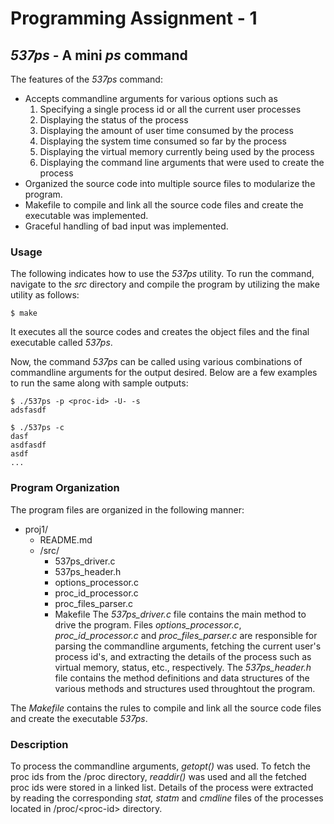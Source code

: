 # Programming Assignment - 1
## *537ps* - A mini *ps* command

The features of the *537ps* command:
- Accepts commandline arguments for various options such as
	1. Specifying a single process id or all the current user processes
	2. Displaying the status of the process
	3. Displaying the amount of user time consumed by the process
	4. Displaying the system time consumed so far by the process
	5. Displaying the virtual memory currently being used by the process
	6. Displaying the command line arguments that were used to create the process
- Organized the source code into multiple source files to modularize the program.
- Makefile to compile and link all the source code files and create the executable was implemented.
- Graceful handling of bad input was implemented.

### Usage
The following indicates how to use the *537ps* utility. To run the command, navigate to the *src* directory and compile the program by utilizing the make utility as follows:
```
$ make
```
It executes all the source codes and creates the object files and the final executable called *537ps*.

Now, the command *537ps* can be called using various combinations of commandline arguments for the output desired. Below are a few examples to run the same along with sample outputs:
```
$ ./537ps -p <proc-id> -U- -s
adsfasdf

$ ./537ps -c
dasf
asdfasdf
asdf
...
```

### Program Organization
The program files are organized in the following manner:
- proj1/
	- README.md
	- /src/
		- 537ps_driver.c
		- 537ps_header.h
		- options_processor.c
		- proc_id_processor.c
		- proc_files_parser.c
		- Makefile
The *537ps_driver.c* file contains the main method to drive the program. Files *options_processor.c*, *proc_id_processor.c* and *proc_files_parser.c* are responsible for parsing the commandline arguments, fetching the current user's process id's, and extracting the details of the process such as virtual memory, status, etc., respectively. The *537ps_header.h* file contains the method definitions and data structures of the various methods and structures used throughtout the program.

The *Makefile* contains the rules to compile and link all the source code files and create the executable *537ps*.


### Description
To process the commandline arguments, *getopt()* was used. To fetch the proc ids from the /proc directory, *readdir()* was used and all the fetched proc ids were stored in a linked list. Details of the process were extracted by reading the corresponding *stat, statm* and *cmdline* files of the processes located in /proc/\<proc-id\> directory.


